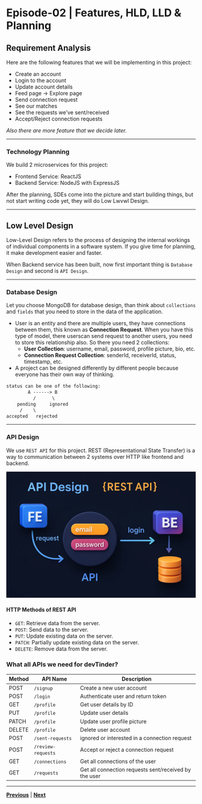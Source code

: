 # Episode-02 | Features, HLD, LLD & Planning

## Requirement Analysis
Here are the following features that we will be implementing in this project:
- Create an account
- Login to the account
- Update account details
- Feed page -> Explore page
- Send connection request
- See our matches
- See the requests we've sent/received
- Accept/Reject connection requests

*Also there are more feature that we decide later.*

---

### Technology Planning
We build 2 microservices for this project:
- Frontend Service: ReactJS
- Backend Service: NodeJS with ExpressJS

After the planning, SDEs come into the picture and start building things, but not start writing code yet, they will do Low Lwvwl Design.

---

## Low Level Design 
Low-Level Design refers to the process of designing the internal workings of individual components in a software system. If you give time for planning, it make development easier and faster.

When Backend service has been built, now first important thing is `Database Design` and second is `API Design`.

---

### Database Design
Let you choose MongoDB for database design, than think about `collections` and `fields` that you need to store in the data of the application.
- User is an entity and there are multiple users, they have connections between them, this known as **Connection Request**. When you have this type of model, there userscan send request to another users, you need to store this relationship also. So there you need 2 collections:
    - **User Collection**: username, email, password, profile picture, bio, etc.
    - **Connection Request Collection**: senderId, receiverId, status, timestamp, etc.
- A project can be designed differently by different people because everyone has their own way of thinking.
```
status can be one of the following:
        A ------> B
          /      \
    pending     ignored
     /    \
accepted   rejected
```

---

### API Design
We use `REST API` for this project. REST (Representational State Transfer) is a way to communication between 2 systems over HTTP like frontend and backend.

<img src="./API.webp" alt="API Design" width="600" />

#### HTTP Methods of REST API
- `GET`: Retrieve data from the server.
- `POST`: Send data to the server.
- `PUT`: Update existing data on the server.
- `PATCH`: Partially update existing data on the server.
- `DELETE`: Remove data from the server.

### What all APIs we need for devTinder?
| **Method** | **API Name** | **Description** |
|------------|--------------|-----------------|
| POST | `/signup` | Create a new user account |
| POST | `/login` | Authenticate user and return token |
| GET | `/profile` | Get user details by ID |
| PUT | `/profile` | Update user details |
| PATCH | `/profile` | Update user profile picture |
| DELETE | `/profile` | Delete user account |
| POST | `/sent-requests` | ignored or interested in a connection request |
| POST | `/review-requests` | Accept or reject a connection request |
| GET | `/connections` | Get all connections of the user |
| GET | `/requests` | Get all connection requests sent/received by the user |

--- 

[**Previous**](../S02%20Episode%201/README.md) | [**Next**](../S02%20Episode%203/README.md)